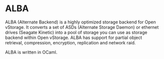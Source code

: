 # ALBA
ALBA (Alternate Backend) is a highly optimized storage backend for Open vStorage. It converts a set of ASDs (Alternate Storage Daemon) or ethernet drives (Seagate Kinetic) into a pool of storage you can use as storage backend within Open vStorage.  ALBA has support for partial object retrieval, compression, encryption, replication and network raid.

ALBA is written in OCaml.
